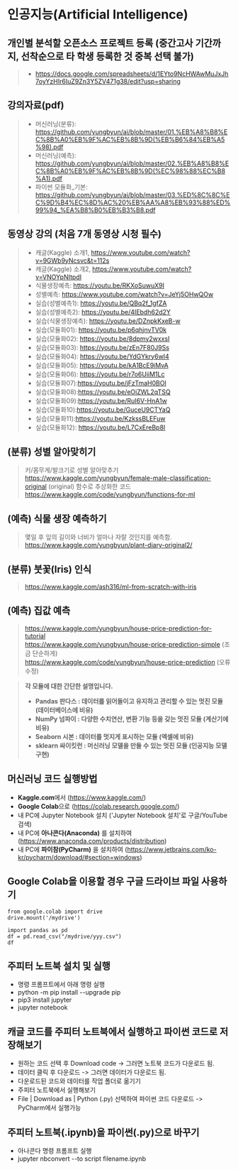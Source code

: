 # 인공지능(Artificial Intelligence)

<!-- 주석
## 워크샵 안내
<img   src="./seminar.jpg"   width="50%"   height="50%" />
-->

## 개인별 분석할 오픈소스 프로젝트 등록 (중간고사 기간까지, 선착순으로 타 학생 등록한 것 중복 선택 불가)
> * https://docs.google.com/spreadsheets/d/1EYto9NcHWAwMuJxJh7oyYzHIr6IuZ9Zn3Y5ZV471g38/edit?usp=sharing

## 강의자료(pdf)
> * 머신러닝(분류): https://github.com/yungbyun/ai/blob/master/01.%EB%A8%B8%EC%8B%A0%EB%9F%AC%EB%8B%9D(%EB%B6%84%EB%A5%98).pdf
> * 머신러닝(예측): https://github.com/yungbyun/ai/blob/master/02.%EB%A8%B8%EC%8B%A0%EB%9F%AC%EB%8B%9D(%EC%98%88%EC%B8%A1).pdf
> * 파이썬 모듈화_기본: https://github.com/yungbyun/ai/blob/master/03.%ED%8C%8C%EC%9D%B4%EC%8D%AC%20%EB%AA%A8%EB%93%88%ED%99%94_%EA%B8%B0%EB%B3%B8.pdf

## 동영상 강의 (처음 7개 동영상 시청 필수)
> * 캐글(Kaggle) 소개1, https://www.youtube.com/watch?v=9GWb9yNcsvc&t=112s
> * 캐글(Kaggle) 소개2, https://www.youtube.com/watch?v=VNOYpNItpdI
> * 식물생장예측: https://youtu.be/RKXoSuwuX9I
> * 성별예측: https://www.youtube.com/watch?v=JeYj5OHwQOw
> * 실습(성별예측1): https://youtu.be/QBq2f_1gfZA 
> * 실습(성별예측2): https://youtu.be/4IEbdh62d2Y
> * 실습(식물생장예측): https://youtu.be/DZnpkKxeB-w
> * 실습(모듈화01): https://youtu.be/p6qhjnvTV0k
> * 실습(모듈화02): https://youtu.be/8dpmy2wxxsI
> * 실습(모듈화03): https://youtu.be/zEn7F80J9Ss 
> * 실습(모듈화04): https://youtu.be/YdGYkry6wI4 
> * 실습(모듈화05): https://youtu.be/kA1BcE9iMvA
> * 실습(모듈화06): https://youtu.be/r7o6UiiM1Lc 
> * 실습(모듈화07):https://youtu.be/jFzTmaH0BOI
> * 실습(모듈화08):https://youtu.be/eOiZWL2qTSQ
> * 실습(모듈화09):https://youtu.be/RuI6V-HnA1w
> * 실습(모듈화10):https://youtu.be/GuceU9CTYaQ
> * 실습(모듈화11):https://youtu.be/KzkssBLEFuw
> * 실습(모듈화12): https://youtu.be/L7CxEreBp8I

## (분류) 성별 알아맞히기
> 키/몸무게/발크기로 성별 알아맞추기 <br/>
> https://www.kaggle.com/yungbyun/female-male-classification-original (original)
> 함수로 추상화한 코드  <br/>
> https://www.kaggle.com/code/yungbyun/functions-for-ml

## (예측) 식물 생장 예측하기
> 몇일 후 잎의 길이와 너비가 얼마나 자랄 것인지를 예측함. <br/>
> https://www.kaggle.com/yungbyun/plant-diary-original2/

## (분류) 붓꽃(Iris) 인식
> https://www.kaggle.com/ash316/ml-from-scratch-with-iris

## (예측) 집값 예측
> https://www.kaggle.com/yungbyun/house-price-prediction-for-tutorial <br/>
> https://www.kaggle.com/yungbyun/house-price-prediction-simple (조금 단순하게) <br/>
> https://www.kaggle.com/code/yungbyun/house-price-prediction (오류 수정)

> **각 모듈에 대한 간단한 설명입니다.**
> * **Pandas 판다스 : 데이터를 읽어들이고 유지하고 관리할 수 있는 멋진 모듈 (데이터베이스에 비유)**
> * **NumPy 넘파이 : 다양한 수치연산, 변환 기능 등을 갖는 멋진 모듈 (계산기에 비유)** 
> * **Seaborn 시본 : 데이터를 멋지게 표시하는 모듈 (엑셀에 비유)** 
> * **sklearn 싸이킷런 : 머신러닝 모델을 만들 수 있는 멋진 모듈 (인공지능 모델 구현)**
## 머신러닝 코드 실행방법
* **Kaggle.com**에서 (https://www.kaggle.com/)
* **Google Colab**으로 (https://colab.research.google.com/)
* 내 PC에 Jupyter Notebook 설치 ('Jupyter Notebook 설치'로 구글/YouTube 검색)
* 내 PC에 **아나콘다(Anaconda)** 를 설치하여 (https://www.anaconda.com/products/distribution)
* 내 PC에 **파이참(PyCharm)** 을 설치하여 (https://www.jetbrains.com/ko-kr/pycharm/download/#section=windows)

## Google Colab을 이용할 경우 구글 드라이브 파일 사용하기
```
from google.colab import drive
drive.mount('/mydrive')

import pandas as pd
df = pd.read_csv("/mydrive/yyy.csv")
df
```

## 주피터 노트북 설치 및 실행 
* 명령 프롬프트에서 아래 명령 실행 
* python -m pip install --upgrade pip
* pip3 install jupyter
* jupyter notebook 

## 캐글 코드를 주피터 노트북에서 실행하고 파이썬 코드로 저장해보기
* 원하는 코드 선택 후 Download code -> 그러면 노트북 코드가 다운로드 됨.
* 데이터 클릭 후 다운로드 -> 그러면 데이터가 다운로드 됨.
* 다운로드된 코드와 데이터를 작업 폴더로 옮기기
* 주피터 노트북에서 실행해보기
* File | Download as | Python (.py) 선택하여 파이썬 코드 다운로드 -> PyCharm에서 실행가능

## 주피터 노트북(**.ipynb)을 파이썬(**.py)으로 바꾸기
* 아나콘다 명령 프롬프트 실행
* jupyter nbconvert --to script filename.ipynb 

